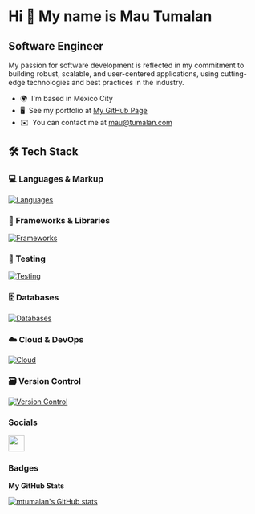 Hi 👋 My name is Mau Tumalan
============================

Software Engineer
----------

My passion for software development is reflected in my commitment to building robust, scalable, and user-centered applications, using cutting-edge technologies and best practices in the industry.

* 🌍  I'm based in Mexico City
* 🖥️  See my portfolio at [My GitHub Page](http://mtumalan.github.io)
* ✉️  You can contact me at [mau@tumalan.com](mailto:mau@tumalan.com)

## 🛠️ Tech Stack

### 💻 Languages & Markup
[![Languages](https://skillicons.dev/icons?i=py,cs,js,ts,html,css)](https://skillicons.dev)

### 🚀 Frameworks & Libraries
[![Frameworks](https://skillicons.dev/icons?i=django,nodejs,nextjs,bootstrap,react,vue)](https://skillicons.dev)

### 🧪 Testing
[![Testing](https://skillicons.dev/icons?i=cypress,selenium)](https://skillicons.dev)

### 🗄️ Databases
[![Databases](https://skillicons.dev/icons?i=postgres,mysql,sqlite,mongodb)](https://skillicons.dev)

### ☁️ Cloud & DevOps
[![Cloud](https://skillicons.dev/icons?i=aws,linux)](https://skillicons.dev)

### 🗃️ Version Control
[![Version Control](https://skillicons.dev/icons?i=git,github,bitbucket)](https://skillicons.dev)

### Socials

<p align="left"><a href="https://www.linkedin.com/in/mtumalan" target="_blank" rel="noreferrer"> <picture> <source media="(prefers-color-scheme: dark)" srcset="https://raw.githubusercontent.com/danielcranney/readme-generator/main/public/icons/socials/linkedin-dark.svg" /> <source media="(prefers-color-scheme: light)" srcset="https://raw.githubusercontent.com/danielcranney/readme-generator/main/public/icons/socials/linkedin.svg" /> <img src="https://raw.githubusercontent.com/danielcranney/readme-generator/main/public/icons/socials/linkedin.svg" width="32" height="32" /> </picture> </a></p>

### Badges

<b>My GitHub Stats</b>

<a href="http://www.github.com/mtumalan"><img src="https://github-readme-stats.vercel.app/api?username=mtumalan&show_icons=true&hide=&count_private=true&title_color=0891b2&text_color=ffffff&icon_color=0891b2&bg_color=1c1917&hide_border=true&show_icons=true" alt="mtumalan's GitHub stats" /></a>
